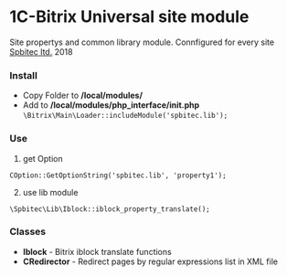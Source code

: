 # 1C-Bitrix Universal site module
Site propertys and common library module. Connfigured for every site 
[Spbitec ltd.](http://spbitec.ru "Заголовок ссылки") 2018

### Install
* Copy Folder to **/local/modules/**
* Add to **/local/modules/php_interface/init.php**
`\Bitrix\Main\Loader::includeModule('spbitec.lib');`

### Use
1. get Option

`COption::GetOptionString('spbitec.lib', 'property1');`

2. use lib module

`\Spbitec\Lib\Iblock::iblock_property_translate();`

### Classes
- **Iblock** - Bitrix iblock translate functions
- **CRedirector** - Redirect pages by regular expressions list in XML file 
